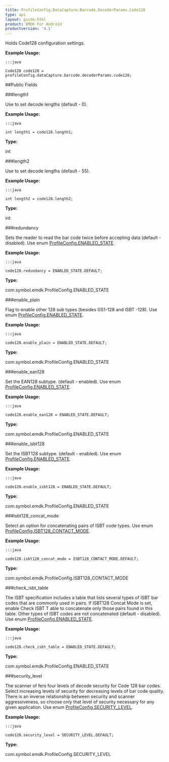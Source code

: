 ```yaml
---
title: ProfileConfig.DataCapture.Barcode.DecoderParams.Code128
type: api
layout: guide.html
product: EMDK For Android
productversion: '4.1'
---
```



Holds Code128 configuration settings. 
 
 

**Example Usage:**
	
	:::java
	
	Code128 code128 = profileConfig.dataCapture.barcode.decoderParams.code128;
	


##Public Fields

###length1

Use to set decode lengths (default - 0).
 
 

**Example Usage:**
	
	:::java
	
	int length1 = code128.length1;
	


**Type:**

int

###length2

Use to set decode lengths (default - 55).
 
 

**Example Usage:**
	
	:::java
	
	int length2 = code128.length2;
	


**Type:**

int

###redundancy

Sets the reader to read the bar code twice before accepting data (default - disabled).
 Use enum [ ProfileConfig.ENABLED_STATE](../ProfileConfig-ENABLED_STATE). 
 
 

**Example Usage:**
	
	:::java
	
	code128.redundancy = ENABLED_STATE.DEFAULT;
	


**Type:**

com.symbol.emdk.ProfileConfig.ENABLED_STATE

###enable_plain

Flag to enable other 128 sub types (besides GS1-128 and ISBT -128).
 Use enum [ ProfileConfig.ENABLED_STATE](../ProfileConfig-ENABLED_STATE). 
 
 

**Example Usage:**
	
	:::java
	
	code128.enable_plain = ENABLED_STATE.DEFAULT;
	


**Type:**

com.symbol.emdk.ProfileConfig.ENABLED_STATE

###enable_ean128

Set the EAN128 subtype. (default - enabled).
 Use enum [ ProfileConfig.ENABLED_STATE](../ProfileConfig-ENABLED_STATE). 
 
 

**Example Usage:**
	
	:::java
	
	code128.enable_ean128 = ENABLED_STATE.DEFAULT;
	


**Type:**

com.symbol.emdk.ProfileConfig.ENABLED_STATE

###enable_isbt128

Set the ISBT128 subtype. (default - enabled).
 Use enum [ ProfileConfig.ENABLED_STATE](../ProfileConfig-ENABLED_STATE). 
 
 

**Example Usage:**
	
	:::java
	
	code128.enable_isbt128 = ENABLED_STATE.DEFAULT;
	


**Type:**

com.symbol.emdk.ProfileConfig.ENABLED_STATE

###isbt128_concat_mode

Select an option for concatenating pairs of ISBT code types.
 Use enum [ ProfileConfig.ISBT128_CONTACT_MODE](../ProfileConfig-ISBT128_CONTACT_MODE). 
 
 

**Example Usage:**
	
	:::java
	
	code128.isbt128_concat_mode = ISBT128_CONTACT_MODE.DEFAULT;
	


**Type:**

com.symbol.emdk.ProfileConfig.ISBT128_CONTACT_MODE

###check_isbt_table

The ISBT specification includes a table that lists several types of ISBT bar codes that are commonly used in pairs. 
 If ISBT128 Concat Mode is set, enable Check ISBT T able to concatenate only those pairs found in this table. 
 Other types of ISBT codes are not concatenated (default - disabled).
 Use enum [ ProfileConfig.ENABLED_STATE](../ProfileConfig-ENABLED_STATE). 
 
 

**Example Usage:**
	
	:::java
	
	code128.check_isbt_table = ENABLED_STATE.DEFAULT;
	


**Type:**

com.symbol.emdk.ProfileConfig.ENABLED_STATE

###security_level

The scanner of fers four levels of decode security for Code 128 bar codes. 
 Select increasing levels of security for decreasing levels of bar code quality. 
 There is an inverse relationship between security and scanner aggressiveness, 
 so choose only that level of security necessary for any given application. 
 Use enum [ ProfileConfig.SECURITY_LEVEL](../ProfileConfig-SECURITY_LEVEL). 
 
 

**Example Usage:**
	
	:::java
	
	code128.security_level = SECURITY_LEVEL.DEFAULT;
	


**Type:**

com.symbol.emdk.ProfileConfig.SECURITY_LEVEL









